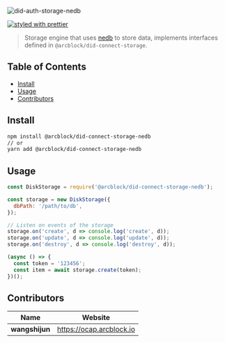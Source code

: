 ![did-auth-storage-nedb](https://www.arcblock.io/.netlify/functions/badge/?text=did-auth-storage-nedb)

[![styled with prettier](https://img.shields.io/badge/styled_with-prettier-ff69b4.svg)](https://github.com/prettier/prettier)

> Storage engine that uses [nedb](https://www.npmjs.com/package/nedb) to store data, implements interfaces defined in `@arcblock/did-connect-storage`.


## Table of Contents

* [Install](#install)
* [Usage](#usage)
* [Contributors](#contributors)


## Install

```sh
npm install @arcblock/did-connect-storage-nedb
// or
yarn add @arcblock/did-connect-storage-nedb
```


## Usage

```js
const DiskStorage = require('@arcblock/did-connect-storage-nedb');

const storage = new DiskStorage({
  dbPath: '/path/to/db',
});

// Listen on events of the storage
storage.on('create', d => console.log('create', d));
storage.on('update', d => console.log('update', d));
storage.on('destroy', d => console.log('destroy', d));

(async () => {
  const token = '123456';
  const item = await storage.create(token);
})();
```


## Contributors

| Name           | Website                    |
| -------------- | -------------------------- |
| **wangshijun** | <https://ocap.arcblock.io> |
